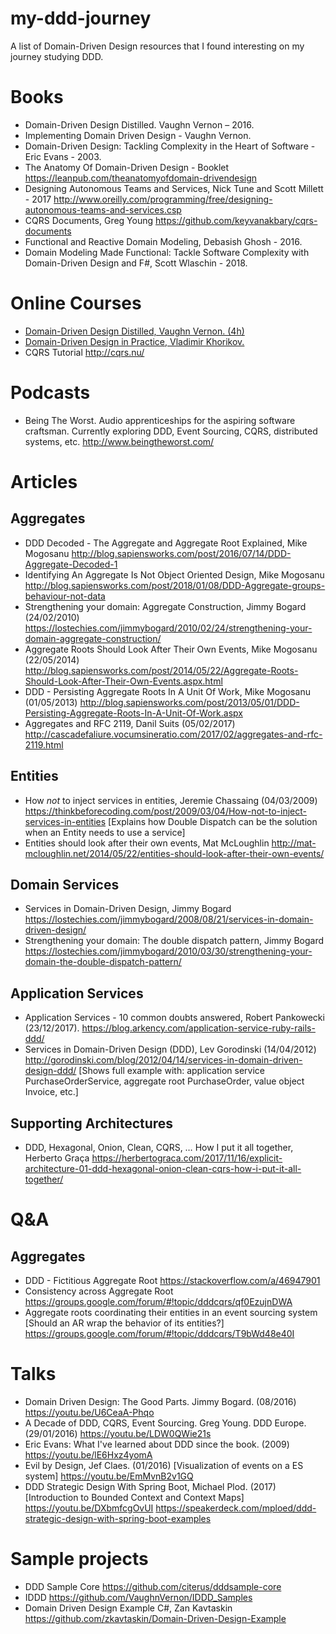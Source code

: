 # my-ddd-journey
A list of Domain-Driven Design resources that I found interesting on my journey studying DDD.

# Books
- Domain-Driven Design Distilled. Vaughn Vernon – 2016.
- Implementing Domain Driven Design - Vaughn Vernon.
- Domain-Driven Design: Tackling Complexity in the Heart of Software - Eric Evans - 2003.
- The Anatomy Of Domain-Driven Design - Booklet https://leanpub.com/theanatomyofdomain-drivendesign
- Designing Autonomous Teams and Services, Nick Tune and Scott Millett - 2017 http://www.oreilly.com/programming/free/designing-autonomous-teams-and-services.csp
- CQRS Documents, Greg Young
https://github.com/keyvanakbary/cqrs-documents
- Functional and Reactive Domain Modeling, Debasish Ghosh - 2016.
- Domain Modeling Made Functional: Tackle Software Complexity with Domain-Driven Design and F#, Scott Wlaschin - 2018.

# Online Courses
- [Domain-Driven Design Distilled, Vaughn Vernon. (4h)](https://www.safaribooksonline.com/library/view/domain-driven-design-distilled/9780134593449/)
- [Domain-Driven Design in Practice, Vladimir Khorikov.](https://app.pluralsight.com/library/courses/domain-driven-design-in-practice/table-of-contents)
- CQRS Tutorial http://cqrs.nu/

# Podcasts
- Being The Worst. Audio apprenticeships for the aspiring software craftsman. Currently exploring DDD, Event Sourcing, CQRS, distributed systems, etc. http://www.beingtheworst.com/

# Articles
## Aggregates
- DDD Decoded - The Aggregate and Aggregate Root Explained, Mike Mogosanu
http://blog.sapiensworks.com/post/2016/07/14/DDD-Aggregate-Decoded-1
- Identifying An Aggregate Is Not Object Oriented Design, Mike Mogosanu
http://blog.sapiensworks.com/post/2018/01/08/DDD-Aggregate-groups-behaviour-not-data
- Strengthening your domain: Aggregate Construction, Jimmy Bogard (24/02/2010)
https://lostechies.com/jimmybogard/2010/02/24/strengthening-your-domain-aggregate-construction/
- Aggregate Roots Should Look After Their Own Events, Mike Mogosanu (22/05/2014)
http://blog.sapiensworks.com/post/2014/05/22/Aggregate-Roots-Should-Look-After-Their-Own-Events.aspx.html
- DDD - Persisting Aggregate Roots In A Unit Of Work, Mike Mogosanu (01/05/2013)
http://blog.sapiensworks.com/post/2013/05/01/DDD-Persisting-Aggregate-Roots-In-A-Unit-Of-Work.aspx
- Aggregates and RFC 2119, Danil Suits (05/02/2017)
http://cascadefaliure.vocumsineratio.com/2017/02/aggregates-and-rfc-2119.html


## Entities
- How *not* to inject services in entities, Jeremie Chassaing (04/03/2009)
https://thinkbeforecoding.com/post/2009/03/04/How-not-to-inject-services-in-entities
[Explains how Double Dispatch can be the solution when an Entity needs to use a service]
- Entities should look after their own events, Mat McLoughlin
http://mat-mcloughlin.net/2014/05/22/entities-should-look-after-their-own-events/

## Domain Services
- Services in Domain-Driven Design, Jimmy Bogard
https://lostechies.com/jimmybogard/2008/08/21/services-in-domain-driven-design/
- Strengthening your domain: The double dispatch pattern, Jimmy Bogard
https://lostechies.com/jimmybogard/2010/03/30/strengthening-your-domain-the-double-dispatch-pattern/

## Application Services
- Application Services - 10 common doubts answered, Robert Pankowecki (23/12/2017).
https://blog.arkency.com/application-service-ruby-rails-ddd/
- Services in Domain-Driven Design (DDD), Lev Gorodinski (14/04/2012)
http://gorodinski.com/blog/2012/04/14/services-in-domain-driven-design-ddd/
[Shows full example with: application service PurchaseOrderService, aggregate root PurchaseOrder, value object Invoice, etc.]

## Supporting Architectures
- DDD, Hexagonal, Onion, Clean, CQRS, … How I put it all together, Herberto Graça
https://herbertograca.com/2017/11/16/explicit-architecture-01-ddd-hexagonal-onion-clean-cqrs-how-i-put-it-all-together/

# Q&A
## Aggregates
- DDD - Fictitious Aggregate Root
https://stackoverflow.com/a/46947901
- Consistency across Aggregate Root
https://groups.google.com/forum/#!topic/dddcqrs/qf0EzujnDWA
- Aggregate roots coordinating their entities in an event sourcing system [Should an AR wrap the behavior of its entities?]
https://groups.google.com/forum/#!topic/dddcqrs/T9bWd48e40I

# Talks
- Domain Driven Design: The Good Parts. Jimmy Bogard. (08/2016)
https://youtu.be/U6CeaA-Phqo
- A Decade of DDD, CQRS, Event Sourcing. Greg Young. DDD Europe. (29/01/2016)
https://youtu.be/LDW0QWie21s
- Eric Evans: What I've learned about DDD since the book. (2009)
https://youtu.be/lE6Hxz4yomA
- Evil by Design, Jef Claes. (01/2016) [Visualization of events on a ES system]
https://youtu.be/EmMvnB2v1GQ
- DDD Strategic Design With Spring Boot, Michael Plod. (2017) [Introduction to Bounded Context and Context Maps]
https://youtu.be/DXbmfcgOvUI
https://speakerdeck.com/mploed/ddd-strategic-design-with-spring-boot-examples

# Sample projects
- DDD Sample Core
https://github.com/citerus/dddsample-core
- IDDD
https://github.com/VaughnVernon/IDDD_Samples
- Domain Driven Design Example C#, Zan Kavtaskin
https://github.com/zkavtaskin/Domain-Driven-Design-Example
